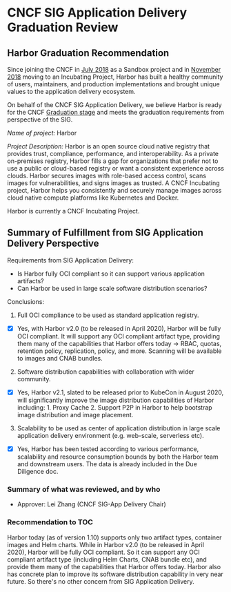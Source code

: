# CNCF SIG Application Delivery Graduation Review

## Harbor Graduation Recommendation

Since joining the CNCF in [July 2018](https://www.cncf.io/blog/2018/07/31/cncf-to-host-harbor-in-the-sandbox/) as a Sandbox project and in [November 2018](https://www.cncf.io/blog/2018/11/13/harbor-into-incubator/) moving to an Incubating Project, Harbor has built a healthy community of users, maintainers, and production implementations and brought unique values to the application delivery ecosystem.

On behalf of the CNCF SIG Application Delivery, we believe Harbor is ready for the CNCF [Graduation stage](https://github.com/cncf/toc/blob/master/process/graduation_criteria.adoc#graduation-stage) and meets the graduation requirements from perspective of the SIG.

*Name of project:* Harbor

*Project Description:* Harbor is an open source cloud native registry that provides trust, compliance, performance, and interoperability. As a private on-premises registry, Harbor fills a gap for organizations that prefer not to use a public or cloud-based registry or want a consistent experience across clouds. Harbor secures images with role-based access control, scans images for vulnerabilities, and signs images as trusted. A CNCF Incubating project, Harbor helps you consistently and securely manage images across cloud native compute platforms like Kubernetes and Docker.

Harbor is currently a CNCF Incubating Project. 

## Summary of Fulfillment from SIG Application Delivery Perspective
Requirements from SIG Application Delivery:
- Is Harbor fully OCI compliant so it can support various application artifacts?
- Can Harbor be used in large scale software distribution scenarios?

Conclusions:

1. Full OCI compliance to be used as standard application registry.
* [x] Yes, with Harbor v2.0 (to be released in April 2020), Harbor will be fully OCI compliant. It will support any OCI compliant artifact type, providing them many of the capabilities that Harbor offers today → RBAC, quotas, retention policy, replication, policy, and more. Scanning will be available to images and CNAB bundles.
2. Software distribution capabilities with collaboration with wider community.
* [x] Yes, Harbor v2.1, slated to be released prior to KubeCon in August 2020, will significantly improve the image distribution capabilities of Harbor including: 1. Proxy Cache 2. Support P2P in Harbor to help bootstrap image distribution and image placement.
3. Scalability to be used as center of application distribution in large scale application delivery environment (e.g. web-scale, serverless etc).
* [x] Yes, Harbor has been tested according to various performance, scalability and resource consumption bounds by both the Harbor team and downstream users. The data is already included in the Due Diligence doc.


### Summary of what was reviewed, and by who
* Approver: Lei Zhang (CNCF SIG-App Delivery Chair)

### Recommendation to TOC
Harbor today (as of version 1.10) supports only two artifact types, container images and Helm charts. While in Harbor v2.0 (to be released in April 2020), Harbor will be fully OCI compliant. So it can support any OCI compliant artifact type (including Helm Charts, CNAB bundle etc), and provide them many of the capabilities that Harbor offers today. Harbor also has concrete plan to improve its software distribution capability in very near future. So there's no other concern from SIG Application Delivery.